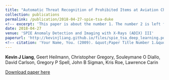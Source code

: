 ```yaml
---
title: "Automatic Threat Recognition of Prohibited Items at Aviation Checkpoints with X-ray Imaging: A Deep Learning Approach"
collection: publications
permalink: /publication/2018-04-27-spie-tsa-duke
<!-- excerpt: 'This paper is about the number 1. The number 2 is left for future work.' -->
date: 2018-04-27
venue: 'SPIE Anomaly Detection and Imaging with X-Rays (ADIX) III'
paperurl: 'http://kevinjliang.github.io/files/spie_tsa_deep_learning.pdf'
<!-- citation: 'Your Name, You. (2009). &quot;Paper Title Number 1.&quot; <i>Journal 1</i>. 1(1).' -->
---
```

**Kevin J Liang**, Geert Heilmann, Christopher Gregory, Souleymane O Diallo, David Carlson, Gregory P Spell, John B Sigman, Kris Roe, Lawrence Carin

[Download paper here](http://kevinjliang.github.io/files/spie_tsa_deep_learning.pdf)

